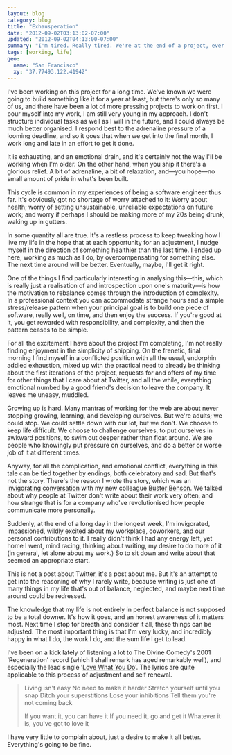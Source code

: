 ```yaml
---
layout: blog
category: blog
title: "Exhausperation"
date: "2012-09-02T03:13:02-07:00"
updated: "2012-09-02T04:13:00-07:00"
summary: "I'm tired. Really tired. We're at the end of a project, ever so close to “done”, and that great rewarding sigh of relief that comes with it, but everything else around won't stop moving for that moment. It's all part of growing up."
tags: [working, life]
geo:
  name: "San Francisco"
  xy: "37.77493,122.41942"
---
```

I've been working on this project for a long time. We've known we were going to build something like it for a year at least, but there's only so many of us, and there have been a lot of more pressing projects to work on first. I pour myself into my work, I am still very young in my approach. I don't structure individual tasks as well as I will in the future, and I could always be much better organised. I respond best to the adrenaline pressure of a looming deadline, and so it goes that when we get into the final month, I work long and late in an effort to get it done.

It is exhausting, and an emotional drain, and it's certainly not the way I'll be working when I'm older. On the other hand, when you ship it there's a glorious relief. A bit of adrenaline, a bit of relaxation, and—you hope—no small amount of pride in what's been built.

This cycle is common in my experiences of being a software engineer thus far. It's obviously got no shortage of worry attached to it: Worry about health; worry of setting unsustainable, unreliable expectations on future work; and worry if perhaps I should be making more of my 20s being drunk, waking up in gutters.

In some quantity all are true. It's a restless process to keep tweaking how I live my life in the hope that at each opportunity for an adjustment, I nudge myself in the direction of something healthier than the last time. I ended up here, working as much as I do, by overcompensating for something else. The next time around will be better. Eventually, maybe, I'll get it right.

One of the things I find particularly interesting in analysing this—this, which is really just a realisation of and introspection upon one's maturity—is how the motivation to rebalance comes through the introduction of complexity. In a professional context you can accommodate strange hours and a simple stress/release pattern when your principal goal is to build one piece of software, really well, on time, and then enjoy the success. If you're good at it, you get rewarded with responsibility, and complexity, and then the pattern ceases to be simple.

For all the excitement I have about the project I'm completing, I'm not really finding enjoyment in the simplicity of shipping. On the frenetic, final morning I find myself in a conflicted position with all the usual, endorphin addled exhaustion, mixed up with the practical need to already be thinking about the first iterations of the project, requests for and offers of my time for other things that I care about at Twitter, and all the while, everything emotional numbed by a good friend's decision to leave the company. It leaves me uneasy, muddled.

Growing up is hard. Many mantras of working for the web are about never stopping growing, learning, and developing ourselves. But we're adults; we could stop. We could settle down with our lot, but we don't. We choose to keep life difficult. We choose to challenge ourselves, to put ourselves in awkward positions, to swim out deeper rather than float around. We are people who knowingly put pressure on ourselves, and do a better or worse job of it at different times.

Anyway, for all the complication, and emotional conflict, everything in this tale can be tied together by endings, both celebratory and sad. But that's not the story. There's the reason I wrote the story, which was an [invigorating conversation](https://twitter.com/busterbenson/status/241708391901310977) with my new colleague [Buster Benson](http://wayoftheduck.com). We talked about why people at Twitter don't write about their work very often, and how strange that is for a company who've revolutionised how people communicate more personally.

Suddenly, at the end of a long day in the longest week, I'm invigorated, impassioned, wildly excited about my workplace, coworkers, and our personal contributions to it. I really didn't think I had any energy left, yet home I went, mind racing, thinking about writing, my desire to do more of it (in general, let alone about my work.) So to sit down and write about that seemed an appropriate start.

This is not a post about Twitter, it's a post about me. But it's an attempt to get into the reasoning of why I rarely write, because writing is just one of many things in my life that's out of balance, neglected, and maybe next time around could be redressed.

The knowledge that my life is not entirely in perfect balance is not supposed to be a total downer. It's how it goes, and an honest awareness of it matters most. Next time I stop for breath and consider it all, these things can be adjusted. The most important thing is that I'm very lucky, and incredibly happy in what I do, the work I do, and the sum life I get to lead.

I've been on a kick lately of listening a lot to The Divine Comedy's 2001 ‘Regeneration’  record (which I shall remark has aged remarkably well), and especially the lead single ‘[Love What You Do](https://www.youtube.com/watch?v=Rz3R1RMlvto)’. The lyrics are quite applicable to this process of adjustment and self renewal.

> Living isn't easy
> No need to make it harder
> Stretch yourself until you snap
> Ditch your superstitions
> Lose your inhibitions
> Tell them you're not coming back
> 
> If you want it, you can have it
> If you need it, go and get it
> Whatever it is, you've got to love it

I have very little to complain about, just a desire to make it all better. Everything's going to be fine.